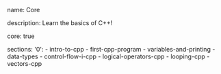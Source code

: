 name: Core

description: Learn the basics of C++!

core: true

sections:
  '0':
    - intro-to-cpp
    - first-cpp-program
    - variables-and-printing
    - data-types
    - control-flow-i-cpp
    - logical-operators-cpp
    - looping-cpp
    - vectors-cpp